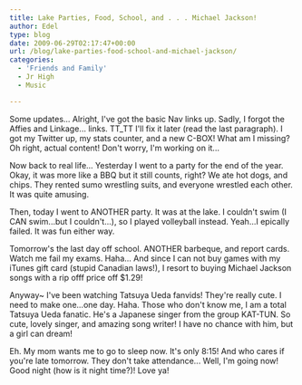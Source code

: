 ```yaml
---
title: Lake Parties, Food, School, and . . . Michael Jackson!
author: Edel
type: blog
date: 2009-06-29T02:17:47+00:00
url: /blog/lake-parties-food-school-and-michael-jackson/
categories:
  - 'Friends and Family'
  - Jr High
  - Music

---
```

Some updates... Alright, I've got the basic Nav links up. Sadly, I forgot the Affies and Linkage... links. TT_TT I'll fix it later (read the last paragraph). I got my Twitter up, my stats counter, and a new C-BOX! What am I missing? Oh right, actual content! Don't worry, I'm working on it...

Now back to real life... Yesterday I went to a party for the end of the year. Okay, it was more like a BBQ but it still counts, right? We ate hot dogs, and chips. They rented sumo wrestling suits, and everyone wrestled each other. It was quite amusing.

Then, today I went to ANOTHER party. It was at the lake. I couldn't swim (I CAN swim...but I couldn't...), so I played volleyball instead. Yeah...I epically failed. It was fun either way.

Tomorrow's the last day off school. ANOTHER barbeque, and report cards. Watch me fail my exams. Haha... And since I can not buy games with my iTunes gift card (stupid Canadian laws!), I resort to buying Michael Jackson songs with a rip offf price off $1.29!

Anyway~ I've been watching Tatsuya Ueda fanvids! They're really cute. I need to make one...one day. Haha. Those who don't know me, I am a total Tatsuya Ueda fanatic. He's a Japanese singer from the group KAT-TUN. So cute, lovely singer, and amazing song writer! I have no chance with him, but a girl can dream!

Eh. My mom wants me to go to sleep now. It's only 8:15! And who cares if you're late tomorrow. They don't take attendance... Well, I'm going now! Good night (how is it night time?)! Love ya!


